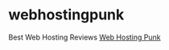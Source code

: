 # webhostingpunk
Best Web Hosting Reviews
<a href="https://webhostingpunk.com/"> Web Hosting Punk</a>
